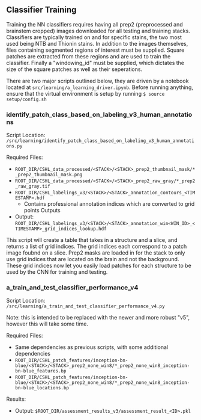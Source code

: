 ## Classifier Training

Training the NN classifiers requires having all prep2 (preprocessed and brainstem cropped) images downloaded for all testing and training stacks. Classifiers are typically trained on and for specific stains, the two most used being NTB and Thionin stains. In addition to the images themselves, files containing segmented regions of interest must be supplied. Square patches are extracted from these regions and are used to train the classifier. Finally a "windowing_id" must be supplied, which dictates the size of the square patches as well as their seperations.

There are two major scripts outlined below, they are driven by a notebook located at `src/learning/a_learning_driver.ipynb`. Before running anything, ensure that the virtual environment is setup by running `$ source setup/config.sh`

### identify_patch_class_based_on_labeling_v3_human_annotations
Script Location: `/src/learning/identify_patch_class_based_on_labeling_v3_human_annotations.py`

Required Files:
- `ROOT_DIR/CSHL_data_processed/<STACK>/<STACK>_prep2_thumbnail_mask/*_prep2_thumbnail_mask.png`
- `ROOT_DIR/CSHL_data_processed/<STACK>/<STACK>_prep2_raw_gray/*_prep2_raw_gray.tif`
- `ROOT_DIR/CSHL_labelings_v3/<STACK>/<STACK>_annotation_contours_<TIMESTAMP>.hdf`
  - Contains professional annotation indices which are converted to grid points
Outputs
- Output: `ROOT_DIR/CSHL_labelings_v3/<STACK>/<STACK>_annotation_win<WIN_ID>_<TIMESTAMP>_grid_indices_lookup.hdf`

This script will create a table that takes in a structure and a slice, and returns a list of grid indices. The grid indices each correspond to a patch image foubnd on a slice. Prep2 masks are loaded in for the stack to only use grid indices that are located on the brain and not the background. These grid indices now let you easily load patches for each structure to be used by the CNN for training and testing.

### a_train_and_test_classifier_performance_v4
Script Location: `/src/learning/a_train_and_test_classifier_performance_v4.py`

Note: this is intended to be replaced with the newer and more robust "v5", however this will take some time.

Required Files:
- Same dependencies as previous scripts, with some additional dependencies
- `ROOT_DIR/CSHL_patch_features/inception-bn-blue/<STACK>/<STACK>_prep2_none_win8/*_prep2_none_win8_inception-bn-blue_features.bp`
- `ROOT_DIR/CSHL_patch_features/inception-bn-blue/<STACK>/<STACK>_prep2_none_win8/*_prep2_none_win8_inception-bn-blue_locations.bp`

Results:
- Output: `$ROOT_DIR/assessment_results_v3/assessment_result_<ID>.pkl`
